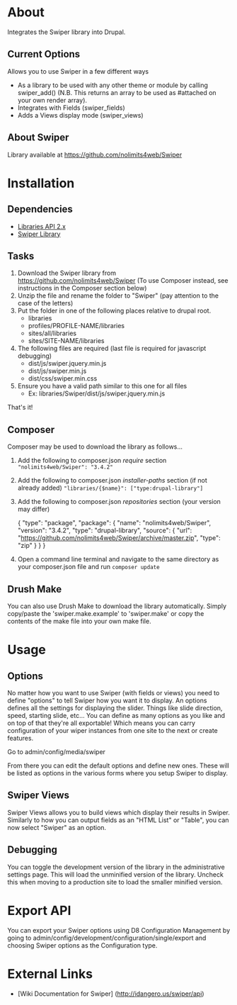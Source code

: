 About
=====
Integrates the Swiper library into Drupal.

Current Options
---------------
Allows you to use Swiper in a few different ways

- As a library to be used with any other theme or module by calling
swiper_add() (N.B. This returns an array to be used as #attached on your
own render array).
- Integrates with Fields (swiper_fields)
- Adds a Views display mode (swiper_views)

About Swiper
----------------

Library available at https://github.com/nolimits4web/Swiper

Installation
============

Dependencies
------------

- [Libraries API 2.x](http://drupal.org/project/libraries)
- [Swiper Library](https://github.com/nolimits4web/Swiper)

Tasks
-----

1. Download the Swiper library from
https://github.com/nolimits4web/Swiper
(To use Composer instead, see instructions in the Composer section below)
2. Unzip the file and rename the folder to "Swiper" (pay attention to the
case of the letters)
3. Put the folder in one of the following places relative to drupal root.
    - libraries
    - profiles/PROFILE-NAME/libraries
    - sites/all/libraries
    - sites/SITE-NAME/libraries
4. The following files are required (last file is required for javascript
debugging)
    - dist/js/swiper.jquery.min.js
    - dist/js/swiper.min.js
    - dist/css/swiper.min.css
5. Ensure you have a valid path similar to this one for all files
    - Ex: libraries/Swiper/dist/js/swiper.jquery.min.js

That's it!


Composer
----------
Composer may be used to download the library as follows...

1. Add the following to composer.json _require_ section
  `
    "nolimits4web/Swiper": "3.4.2"
  `

2. Add the following to composer.json _installer-paths_ section
(if not already added)
  `
    "libraries/{$name}": ["type:drupal-library"]
  `

3. Add the following to composer.json _repositories_ section
(your version may differ)


    {
      "type": "package",
      "package": {
        "name": "nolimits4web/Swiper",
        "version": "3.4.2",
        "type": "drupal-library",
        "source": {
          "url": "https://github.com/nolimits4web/Swiper/archive/master.zip",
          "type": "zip"
        }
      }
    }

4. Open a command line terminal and navigate to the same directory as your
composer.json file and run
  `
    composer update
  `


Drush Make
----------

You can also use Drush Make to download the library automatically. Simply
copy/paste the 'swiper.make.example' to 'swiper.make' or copy the
contents of the make file into your own make file.

Usage
======

Options
-----------

No matter how you want to use Swiper (with fields or views) you need to
define "options" to tell Swiper how you want it to display. 
An options defines all the settings for displaying the slider. Things like slide
direction, speed, starting slide, etc... You can define as many options as
you like and on top of that they're all exportable! Which means you can carry
configuration of your wiper instances from one site to the next or
create features.

Go to admin/config/media/swiper

From there you can edit the default options and define new ones. These will
be listed as options in the various forms where you setup Swiper to
display.

Swiper Views
----------------

Swiper Views allows you to build views which display their results in
Swiper. Similarly to how you can output fields as an "HTML List" or
"Table", you can now select "Swiper" as an option.

Debugging
---------

You can toggle the development version of the library in the administrative
settings page. This will load the unminified version of the library.  Uncheck
this when moving to a production site to load the smaller minified version.


Export API
==========

You can export your Swiper options using D8 Configuration Management
by going to admin/config/development/configuration/single/export and choosing
Swiper options as the Configuration type.

External Links
==============

- [Wiki Documentation for Swiper]
(http://idangero.us/swiper/api)
